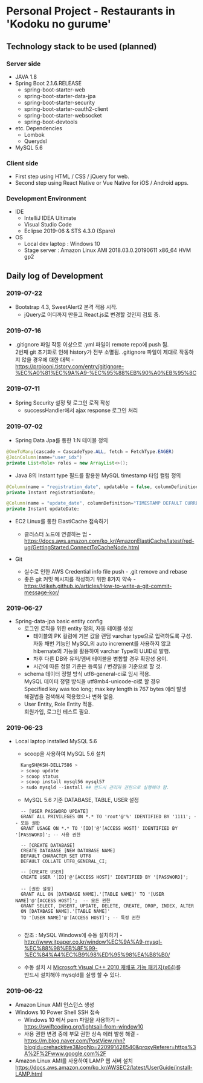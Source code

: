 # Personal Project - Restaurants in 'Kodoku no gurume'

## Technology stack to be used (planned)

### Server side

* JAVA 1.8
* Spring Boot 2.1.6.RELEASE
  * spring-boot-starter-web
  * spring-boot-starter-data-jpa
  * spring-boot-starter-security
  * spring-boot-starter-oauth2-client
  * spring-boot-starter-websocket
  * spring-boot-devtools
* etc. Dependencies
  * Lombok
  * Querydsl
* MySQL 5.6

### Client side

* First step using HTML / CSS / jQuery for web.
* Second step using React Native or Vue Native for iOS / Android apps. 

### Development Environment

* IDE
  * IntelliJ IDEA Ultimate
  * Visual Studio Code
  * Eclipse 2019-06 & STS 4.3.0 (Spare)
* OS
  * Local dev laptop : Windows 10 
  * Stage server : Amazon Linux AMI 2018.03.0.20190611 x86_64 HVM gp2

## Daily log of Development

### 2019-07-22

* Bootstrap 4.3, SweetAlert2 본격 적용 시작.  
  * jQuery로 어디까지 만들고 React.js로 변경할 것인지 검토 중.

### 2019-07-16

* .gitignore 파일 작동 이상으로 .yml 파일이 remote repo에 push 됨.  
  2번째 git 초기화로 인해 history가 전부 소멸됨.
  .gitignore 파일이 제대로 작동하지 않을 경우에 대한 대책 -  
  https://projooni.tistory.com/entry/gitignore-%EC%A0%81%EC%9A%A9-%EC%95%88%EB%90%A0%EB%95%8C

### 2019-07-11

* Spring Security 설정 및 로그인 로직 작성  
  * successHandler에서 ajax response 로그인 처리

### 2019-07-02

* Spring Data Jpa를 통한 1:N 테이블 정의

``` java
@OneToMany(cascade = CascadeType.ALL, fetch = FetchType.EAGER)
@JoinColumn(name="user_idx")
private List<Role> roles = new ArrayList<>();
```

* Java 8의 Instant type 필드를 활용한 MySQL timestamp 타입 컬럼 정의

``` java
@Column(name = "registration_date", updatable = false, columnDefinition = "TIMESTAMP DEFAULT CURRENT_TIMESTAMP")
private Instant registrationDate;

@Column(name = "update_date", columnDefinition="TIMESTAMP DEFAULT CURRENT_TIMESTAMP ON UPDATE CURRENT_TIMESTAMP")
private Instant updateDate;
```

* EC2 Linux를 통한 ElastiCache 접속하기
  * 클러스터 노드에 연결하는 법 -  
  https://docs.aws.amazon.com/ko_kr/AmazonElastiCache/latest/red-ug/GettingStarted.ConnectToCacheNode.html

* Git
  * 실수로 인한 AWS Credential info file push - .git remove and rebase
  * 좋은 git 커밋 메시지를 작성하기 위한 8가지 약속 -  
     https://djkeh.github.io/articles/How-to-write-a-git-commit-message-kor/

### 2019-06-27

* Spring-data-jpa basic entity config
  * 로그인 로직을 위한 entity 정의, 자동 테이블 생성
    * 테이블의 PK 컬럼에 기본 값을 랜덤 varchar type으로 입력하도록 구성.  
      자동 채번 기능인 MySQL의 auto increment를 사용하지 않고  
      hibernate의 기능을 활용하여 varchar Type의 UUID로 발행.  
    * 차후 다른 DB와 유저/멤버 테이블을 병합할 경우 확장성 용이.  
    * 시간에 따른 정렬 기준은 등록일 / 변경일을 기준으로 할 것.
  * schema 데이터 정렬 방식 utf8-general-ci로 임시 적용.  
    MySQL 데이터 정렬 방식을 utf8mb4-unicode-ci로 할 경우  
    Specified key was too long; max key length is 767 bytes 에러 발생  
    해결법을 검색해서 적용했으나 변화 없음.
  * User Entity, Role Entity 적용.  
    회원가입, 로그인 테스트 필요.

### 2019-06-23

* Local laptop installed MySQL 5.6
  * scoop을 사용하여 MySQL 5.6 설치  
  
  ``` powershell
    KangSH@KSH-DELL7586 >
    > scoop update
    > scoop status
    > scoop install mysql56 mysql57
    > sudo mysqld --install ## 반드시 관리자 권한으로 실행해야 함.
  ```
  
  * MySQL 5.6 기준 DATABASE, TABLE, USER 설정  
  
  ``` mysql
    -- [USER PASSWORD UPDATE]    
    GRANT ALL PRIVILEGES ON *.* TO 'root'@'%' IDENTIFIED BY '1111'; -- 모든 권한
    GRANT USAGE ON *.* TO '[ID]'@'[ACCESS HOST]' IDENTIFIED BY '[PASSWORD]'; -- 사용 권한

    -- [CREATE DATABASE]
    CREATE DATABASE [NEW DATABASE NAME]
    DEFAULT CHARACTER SET UTF8
    DEFAULT COLLATE UTF8_GENERAL_CI;
  
    -- [CREATE USER]
    CREATE USER '[ID]'@'[ACCESS HOST]' IDENTIFIED BY '[PASSWORD]';

    -- [권한 설정]
    GRANT ALL ON [DATABASE NAME].'[TABLE NAME]' TO '[USER NAME]'@'[ACCESS HOST]';  -- 모든 권한
    GRANT SELECT, INSERT, UPDATE, DELETE, CREATE, DROP, INDEX, ALTER 
    ON [DATABASE NAME].'[TABLE NAME]' 
    TO '[USER NAME]'@'[ACCESS HOST]'; -- 특정 권한


  ```

  * 참조 : MySQL Windows에 수동 설치하기 -  
    http://www.itpaper.co.kr/window%EC%9A%A9-mysql-%EC%88%98%EB%8F%99-%EC%84%A4%EC%B9%98%ED%95%98%EA%B8%B0/  

  * 수동 설치 시 [Microsoft Visual C++ 2010 재배포 가능 패키지(x64)](https://www.microsoft.com/ko-kr/download/details.aspx?id=14632)를  
    반드시 설치해야 mysqld를 실행 할 수 있다.  

### 2019-06-22

* Amazon Linux AMI 인스턴스 생성  
* Windows 10 Power Shell SSH 접속  
  * Windows 10 에서 pem 파일을 사용하기 – https://swiftcoding.org/lightsail-from-window10
  * 사용 권한 변경 중에 부모 권한 상속 에러 발생 해결 -  
    https://m.blog.naver.com/PostView.nhn?blogId=crehacktive3&logNo=220991428540&proxyReferer=https%3A%2F%2Fwww.google.com%2F 
* Amazon Linux AMI를 사용하여 LAMP 웹 서버 설치
https://docs.aws.amazon.com/ko_kr/AWSEC2/latest/UserGuide/install-LAMP.html